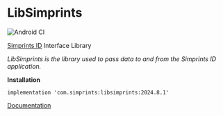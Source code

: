 # LibSimprints
![Android CI](https://github.com/Simprints/LibSimprints/workflows/Android%20CI/badge.svg?branch=main)

[Simprints ID](https://play.google.com/store/apps/details?id=com.simprints.id) Interface Library

*LibSimprints is the library used to pass data to and from the Simprints ID application.*

**Installation** 

```
implementation 'com.simprints:libsimprints:2024.8.1'
```

[Documentation](https://simprints.gitbook.io/docs/development/simprints-for-developers/integrating-with-simprints)
